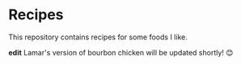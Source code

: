 # Recipes

This repository contains recipes for some foods I like.

**edit** Lamar's version of bourbon chicken will be updated shortly! :blush:
